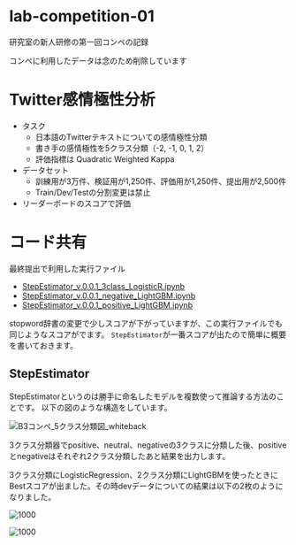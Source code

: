 # lab-competition-01
研究室の新人研修の第一回コンペの記録

コンペに利用したデータは念のため削除しています

# Twitter感情極性分析

- タスク
    - 日本語のTwitterテキストについての感情極性分類
    - 書き手の感情極性を5クラス分類（-2, -1, 0, 1, 2）
    - 評価指標は Quadratic Weighted Kappa
- データセット
    - 訓練用が3万件、検証用が1,250件、評価用が1,250件、提出用が2,500件
    - Train/Dev/Testの分割変更は禁止
- リーダーボードのスコアで評価

# コード共有

最終提出で利用した実行ファイル

- [StepEstimator_v.0.0.1_3class_LogisticR.ipynb](https://github.com/suzuhiki/lab-competition-01/blob/main/01/StepEstimator_v.0.0.1_3class_LogisticR.ipynb)
- [StepEstimator_v.0.0.1_negative_LightGBM.ipynb](https://github.com/suzuhiki/lab-competition-01/blob/main/01/StepEstimator_v.0.0.1_negative_LightGBM.ipynb)
- [StepEstimator_v.0.0.1_positive_LightGBM.ipynb](https://github.com/suzuhiki/lab-competition-01/blob/main/01/StepEstimator_v.0.0.1_positive_LightGBM.ipynb)

stopword辞書の変更で少しスコアが下がっていますが、この実行ファイルでも同じようなスコアがでます。
```StepEstimator```が一番スコアが出たので簡単に概要を書いておきます。

## StepEstimator
StepEstimatorというのは勝手に命名したモデルを複数使って推論する方法のことです。
以下の図のような構造をしています。

![B3コンペ_5クラス分類図_whiteback](https://user-images.githubusercontent.com/82814541/209739575-1eae98e8-daa5-45e6-bd80-23b21a8829db.png)

3クラス分類器でpositive、neutral、negativeの3クラスに分類した後、positiveとnegativeはそれぞれ2クラス分類したあと結果を出力します。

3クラス分類にLogisticRegression、2クラス分類にLightGBMを使ったときにBestスコアが出ました。その時devデータについての結果は以下の2枚のようになりました。

![1000](https://user-images.githubusercontent.com/82814541/209740318-3b168d98-c01a-4ca1-b7c2-2a49fc8ac4dd.png)

![1000](https://user-images.githubusercontent.com/82814541/209740326-e2704fce-29bc-4440-8b96-bb9648624867.png)

